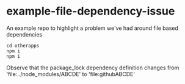 # example-file-dependency-issue
An example repo to highlight a problem we've had around file based dependencies

```
cd otherapps
npm i
npm i
```
Observe that the package_lock dependency definition changes from 'file:../node_modules/ABCDE' to 'file:githubABCDE'